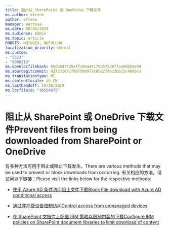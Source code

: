```yaml
---
title: 阻止从 SharePoint 或 OneDrive 下载文件
ms.author: efrene
author: efrene
manager: matteva
ms.date: 08/06/2019
ms.audience: Admin
ms.topic: article
ROBOTS: NOINDEX, NOFOLLOW
localization_priority: Normal
ms.custom:
- "2523"
- "9000213"
ms.openlocfilehash: 85db8d7525effc0ea84179b575d9f7aa56bb0e54
ms.sourcegitcommit: 037331d71f06750d972c0b6278b23bb15c4806ca
ms.translationtype: MT
ms.contentlocale: zh-CN
ms.lasthandoff: 10/18/2019
ms.locfileid: "36554675"
---
```

# <a name="prevent-files-from-being-downloaded-from-sharepoint-or-onedrive"></a><span data-ttu-id="0b007-102">阻止从 SharePoint 或 OneDrive 下载文件</span><span class="sxs-lookup"><span data-stu-id="0b007-102">Prevent files from being downloaded from SharePoint or OneDrive</span></span>

<span data-ttu-id="0b007-103">有多种方法可用于阻止或阻止下载发生。</span><span class="sxs-lookup"><span data-stu-id="0b007-103">There are various methods that may be used to prevent or block downloads from occurring.</span></span> <span data-ttu-id="0b007-104">有关相应的方法，请访问以下链接：</span><span class="sxs-lookup"><span data-stu-id="0b007-104">Please visit the links below for the respective methods:</span></span>

- [<span data-ttu-id="0b007-105">使用 Azure AD 条件访问阻止文件下载</span><span class="sxs-lookup"><span data-stu-id="0b007-105">Block File download with Azure AD conditional access</span></span>](https://docs.microsoft.com/cloud-app-security/use-case-proxy-block-session-aad#create-a-block-download-policy-for-unmanaged-devices)

- [<span data-ttu-id="0b007-106">通过非托管设备控制访问</span><span class="sxs-lookup"><span data-stu-id="0b007-106">Control access from unmanaged devices</span></span>](https://docs.microsoft.com/sharepoint/control-access-from-unmanaged-devices)

- [<span data-ttu-id="0b007-107">在 SharePoint 文档库上配置 IRM 策略以限制内容的下载</span><span class="sxs-lookup"><span data-stu-id="0b007-107">Configure IRM policies on SharePoint document libraries to limit download of content</span></span>](https://docs.microsoft.com/office365/securitycompliance/set-up-irm-in-sp-admin-center)
